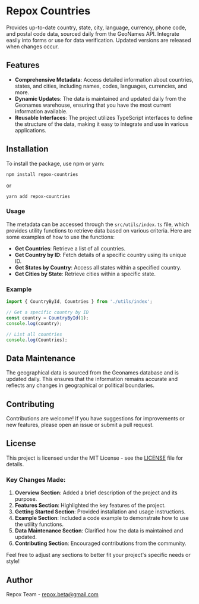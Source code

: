# Repox Countries

Provides up-to-date country, state, city, language, currency, phone code, and postal code data, sourced daily from the GeoNames API. Integrate easily into forms or use for data verification. Updated versions are released when changes occur.

## Features

- **Comprehensive Metadata**: Access detailed information about countries, states, and cities, including names, codes, languages, currencies, and more.
- **Dynamic Updates**: The data is maintained and updated daily from the Geonames warehouse, ensuring that you have the most current information available.
- **Reusable Interfaces**: The project utilizes TypeScript interfaces to define the structure of the data, making it easy to integrate and use in various applications.

## Installation

To install the package, use npm or yarn:

```
npm install repox-countries
```

or

```
yarn add repox-countries
```

### Usage

The metadata can be accessed through the `src/utils/index.ts` file, which provides utility functions to retrieve data based on various criteria. Here are some examples of how to use the functions:

- **Get Countries**: Retrieve a list of all countries.
- **Get Country by ID**: Fetch details of a specific country using its unique ID.
- **Get States by Country**: Access all states within a specified country.
- **Get Cities by State**: Retrieve cities within a specific state.

### Example

```typescript
import { CountryById, Countries } from './utils/index';

// Get a specific country by ID
const country = CountryById(1);
console.log(country);

// List all countries
console.log(Countries);
```

## Data Maintenance

The geographical data is sourced from the Geonames database and is updated daily. This ensures that the information remains accurate and reflects any changes in geographical or political boundaries.

## Contributing

Contributions are welcome! If you have suggestions for improvements or new features, please open an issue or submit a pull request.

## License

This project is licensed under the MIT License - see the [LICENSE](LICENSE) file for details.

### Key Changes Made:

1. **Overview Section**: Added a brief description of the project and its purpose.
2. **Features Section**: Highlighted the key features of the project.
3. **Getting Started Section**: Provided installation and usage instructions.
4. **Example Section**: Included a code example to demonstrate how to use the utility functions.
5. **Data Maintenance Section**: Clarified how the data is maintained and updated.
6. **Contributing Section**: Encouraged contributions from the community.

Feel free to adjust any sections to better fit your project's specific needs or style!

## Author

Repox Team - [repox.beta@gmail.com](mailto:repox.beta@gmail.com)
